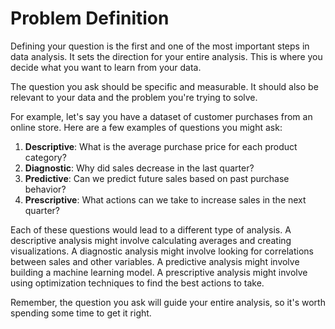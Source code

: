 # Problem Definition

Defining your question is the first and one of the most important steps in data
analysis. It sets the direction for your entire analysis. This is where you
decide what you want to learn from your data.

The question you ask should be specific and measurable. It should also be
relevant to your data and the problem you're trying to solve.

For example, let's say you have a dataset of customer purchases from an online
store. Here are a few examples of questions you might ask:

1. **Descriptive**: What is the average purchase price for each product
   category?
2. **Diagnostic**: Why did sales decrease in the last quarter?
3. **Predictive**: Can we predict future sales based on past purchase behavior?
4. **Prescriptive**: What actions can we take to increase sales in the next
   quarter?

Each of these questions would lead to a different type of analysis. A
descriptive analysis might involve calculating averages and creating
visualizations. A diagnostic analysis might involve looking for correlations
between sales and other variables. A predictive analysis might involve building
a machine learning model. A prescriptive analysis might involve using
optimization techniques to find the best actions to take.

Remember, the question you ask will guide your entire analysis, so it's worth
spending some time to get it right.
